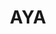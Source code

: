 ---
layout: home

title: AYA
titleTemplate: Android ADB Desktop App

hero:
  name: "AYA"
  text: "Android ADB Desktop App"
  tagline: AYA is a desktop application for easily controlling android devices, which can be considered as a GUI wrapper for ADB.
  actions:
    - theme: brand
      text: Get Started
      link: /guide/
    - theme: alt
      text: Windows
      link: https://release.liriliri.io/AYA-1.4.0-win-x64.exe
    - theme: alt
      text: macOS
      link: https://release.liriliri.io/AYA-1.4.0-mac-arm64.dmg 
    - theme: alt
      text: Linux
      link: https://release.liriliri.io/AYA-1.4.0-linux-x86_64.AppImage
  image:
    src: /screenshot.png
    alt: screenshot

features:
  - icon:
      src: /rocket.svg
    title: Easy to Install
    details: Built-in ADB, ready to use upon installation without any additional complicated operations.
  - icon:
      src: /tools.svg
    title: Feature-rich
    details: Divided into multiple panels by category, including app management, performance monitoring, process management, and more.
  - icon:
      src: /easy.svg
    title: Easy to Use
    details: Graphical user interface, one-click operations, no need to input any commands. 
---